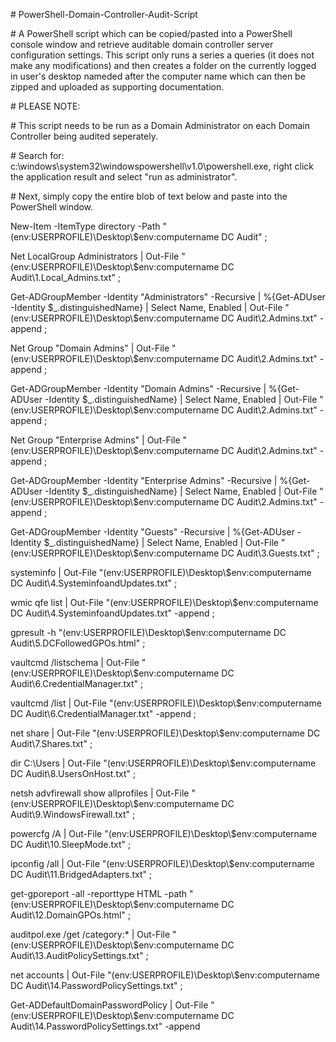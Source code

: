 \# PowerShell-Domain-Controller-Audit-Script

\# A PowerShell script which can be copied/pasted into a PowerShell console window and retrieve auditable domain controller server configuration settings. This script only runs a series a queries (it does not make any modifications) and then creates a folder on the currently logged in user's desktop nameded after the computer name which can then be zipped and uploaded as supporting documentation.

\# PLEASE NOTE:

\# This script needs to be run as a Domain Administrator on each Domain Controller being audited seperately.

\# Search for: c:\windows\system32\windowspowershell\v1.0\powershell.exe, right click the application result and select "run as administrator".

\# Next, simply copy the entire blob of text below and paste into the PowerShell window.

New-Item -ItemType directory -Path "$($env:USERPROFILE)\Desktop\\$env:computername DC Audit" ;

Net LocalGroup Administrators | Out-File "$($env:USERPROFILE)\Desktop\\$env:computername DC Audit\1.Local_Admins.txt" ;

Get-ADGroupMember -Identity "Administrators" -Recursive | %{Get-ADUser -Identity $\_.distinguishedName} | Select Name, Enabled | Out-File "$($env:USERPROFILE)\Desktop\\$env:computername DC Audit\2.Admins.txt" -append ;

Net Group "Domain Admins" | Out-File "$($env:USERPROFILE)\Desktop\\$env:computername DC Audit\2.Admins.txt" -append ;

Get-ADGroupMember -Identity "Domain Admins" -Recursive | %{Get-ADUser -Identity $\_.distinguishedName} | Select Name, Enabled | Out-File "$($env:USERPROFILE)\Desktop\\$env:computername DC Audit\2.Admins.txt" -append ;

Net Group "Enterprise Admins" | Out-File "$($env:USERPROFILE)\Desktop\\$env:computername DC Audit\2.Admins.txt" -append ;

Get-ADGroupMember -Identity "Enterprise Admins" -Recursive | %{Get-ADUser -Identity $\_.distinguishedName} | Select Name, Enabled | Out-File "$($env:USERPROFILE)\Desktop\\$env:computername DC Audit\2.Admins.txt" -append ;

Get-ADGroupMember -Identity "Guests" -Recursive | %{Get-ADUser -Identity $\_.distinguishedName} | Select Name, Enabled | Out-File "$($env:USERPROFILE)\Desktop\\$env:computername DC Audit\3.Guests.txt" ;

systeminfo | Out-File "$($env:USERPROFILE)\Desktop\\$env:computername DC Audit\4.SysteminfoandUpdates.txt" ;

wmic qfe list | Out-File "$($env:USERPROFILE)\Desktop\\$env:computername DC Audit\4.SysteminfoandUpdates.txt" -append ; 

gpresult -h "$($env:USERPROFILE)\Desktop\\$env:computername DC Audit\5.DCFollowedGPOs.html" ; 

vaultcmd /listschema | Out-File "$($env:USERPROFILE)\Desktop\\$env:computername DC Audit\6.CredentialManager.txt" ; 

vaultcmd /list | Out-File "$($env:USERPROFILE)\Desktop\\$env:computername DC Audit\6.CredentialManager.txt" -append ; 

net share | Out-File "$($env:USERPROFILE)\Desktop\\$env:computername DC Audit\7.Shares.txt" ; 

dir C:\Users | Out-File "$($env:USERPROFILE)\Desktop\\$env:computername DC Audit\8.UsersOnHost.txt" ; 

netsh advfirewall show allprofiles | Out-File "$($env:USERPROFILE)\Desktop\\$env:computername DC Audit\9.WindowsFirewall.txt" ; 

powercfg /A | Out-File "$($env:USERPROFILE)\Desktop\\$env:computername DC Audit\10.SleepMode.txt" ; 

ipconfig /all | Out-File "$($env:USERPROFILE)\Desktop\\$env:computername DC Audit\11.BridgedAdapters.txt" ; 

get-gporeport -all -reporttype HTML -path "$($env:USERPROFILE)\Desktop\\$env:computername DC Audit\12.DomainGPOs.html" ; 

auditpol.exe /get /category:* | Out-File "$($env:USERPROFILE)\Desktop\\$env:computername DC Audit\13.AuditPolicySettings.txt" ; 

net accounts | Out-File "$($env:USERPROFILE)\Desktop\\$env:computername DC Audit\14.PasswordPolicySettings.txt" ; 

Get-ADDefaultDomainPasswordPolicy | Out-File "$($env:USERPROFILE)\Desktop\\$env:computername DC Audit\14.PasswordPolicySettings.txt" -append
